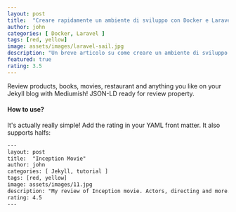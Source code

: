 ```yaml
---
layout: post
title:  "Creare rapidamente un ambiente di sviluppo con Docker e Laravel Sail"
author: john
categories: [ Docker, Laravel ]
tags: [red, yellow]
image: assets/images/laravel-sail.jpg
description: "Un breve articolo su come creare un ambiente di sviluppo Laravel in locale."
featured: true
rating: 3.5
---
```


Review products, books, movies, restaurant and anything you like on your Jekyll blog with Mediumish! JSON-LD ready for review property.

#### How to use?

It's actually really simple! Add the rating in your YAML front matter. It also supports halfs:

```html
---
layout: post
title:  "Inception Movie"
author: john
categories: [ Jekyll, tutorial ]
tags: [red, yellow]
image: assets/images/11.jpg
description: "My review of Inception movie. Actors, directing and more."
rating: 4.5
---
```
